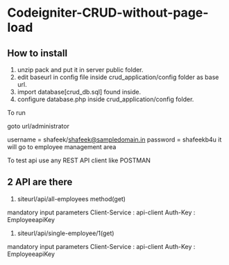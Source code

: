 # Codeigniter-CRUD-without-page-load

How to install
--------------
1. unzip pack and put it in server public folder.
2. edit baseurl in config file inside crud_application/config folder as base url.
3. import database[crud_db.sql] found inside.
4. configure database.php inside crud_application/config folder.

To run 

goto url/administrator

username = shafeek/shafeek@sampledomain.in
password = shafeekb4u
it will go to employee management area

To test api use any REST API client like POSTMAN

2 API are there 
---------------
1. siteurl/api/all-employees method(get)

mandatory input parameters
Client-Service : api-client
Auth-Key : EmployeeapiKey

1. siteurl/api/single-employee/1(get)

mandatory input parameters
Client-Service : api-client
Auth-Key : EmployeeapiKey

